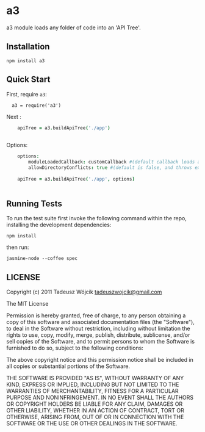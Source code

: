 # a3

a3 module loads any folder of code into an 'API Tree'.

## Installation

    npm install a3


    
## Quick Start

First, require `a3`:

```coffee-script
  a3 = require('a3')
```

Next :

```coffee
    apiTree = a3.buildApiTree('./app')
    
```

Options: 

```coffee
    options:
        moduleLoadedCallback: customCallback #(default callback loads all export methods of module)
        allowDirectoryConflicts: true #(default is false, and throws exception when dir tree confilct found)
    
    apiTree = a3.buildApiTree('./app', options)
    
```


## Running Tests

To run the test suite first invoke the following command within the repo, installing the development dependencies:

    npm install
then run:

    jasmine-node --coffee spec
    
## **LICENSE**

Copyright (c) 2011 Tadeusz Wójcik <tadeuszwojcik@gmail.com>

The MIT License

Permission is hereby granted, free of charge, to any person obtaining a copy
of this software and associated documentation files (the "Software"), to deal
in the Software without restriction, including without limitation the rights
to use, copy, modify, merge, publish, distribute, sublicense, and/or sell
copies of the Software, and to permit persons to whom the Software is
furnished to do so, subject to the following conditions:

The above copyright notice and this permission notice shall be included in
all copies or substantial portions of the Software.

THE SOFTWARE IS PROVIDED "AS IS", WITHOUT WARRANTY OF ANY KIND, EXPRESS OR
IMPLIED, INCLUDING BUT NOT LIMITED TO THE WARRANTIES OF MERCHANTABILITY,
FITNESS FOR A PARTICULAR PURPOSE AND NONINFRINGEMENT. IN NO EVENT SHALL THE
AUTHORS OR COPYRIGHT HOLDERS BE LIABLE FOR ANY CLAIM, DAMAGES OR OTHER
LIABILITY, WHETHER IN AN ACTION OF CONTRACT, TORT OR OTHERWISE, ARISING FROM,
OUT OF OR IN CONNECTION WITH THE SOFTWARE OR THE USE OR OTHER DEALINGS IN
THE SOFTWARE.